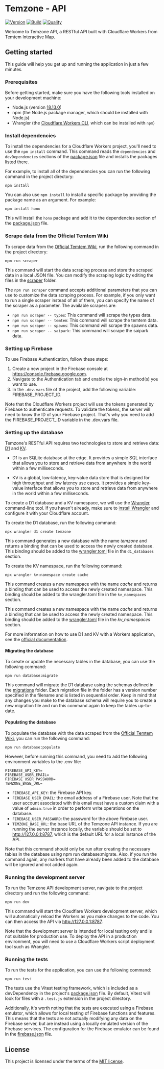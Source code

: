 # Temzone - API

[![Version](https://img.shields.io/github/package-json/v/Temtem-Interactive-Map/Temzone-API)](https://github.com/Temtem-Interactive-Map/Temzone-API)
[![Build](https://img.shields.io/github/actions/workflow/status/Temtem-Interactive-Map/Temzone-API/main.yml?branch=main)](https://github.com/Temtem-Interactive-Map/Temzone-API/actions/workflows/main.yml)
[![Quality](https://img.shields.io/codefactor/grade/github/Temtem-Interactive-Map/Temzone-API)](https://www.codefactor.io/repository/github/temtem-interactive-map/temzone-api)

Welcome to Temzone API, a RESTful API built with Cloudflare Workers from Temtem Interactive Map.

## Getting started

This guide will help you get up and running the application in just a few minutes.

### Prerequisites

Before getting started, make sure you have the following tools installed on your development machine:

- Node.js (version [18.13.0](https://nodejs.org/es/download))
- npm (the Node.js package manager, which should be installed with Node.js)
- Wrangler (the [Cloudflare Workers CLI](https://developers.cloudflare.com/workers/wrangler/install-and-update), which can be installed with `npm`)

### Install dependencies

To install the dependencies for a Cloudflare Workers project, you'll need to use the `npm install` command. This command reads the `dependencies` and `devDependencies` sections of the [package.json](https://github.com/Temtem-Interactive-Map/Temzone-API/blob/main/package.json) file and installs the packages listed there.

For example, to install all of the dependencies you can run the following command in the project directory:

```
npm install
```

You can also use `npm install` to install a specific package by providing the package name as an argument. For example:

```
npm install hono
```

This will install the `hono` package and add it to the dependencies section of the [package.json](https://github.com/Temtem-Interactive-Map/Temzone-API/blob/main/package.json) file.

### Scrape data from the Official Temtem Wiki

To scrape data from the [Official Temtem Wiki](https://temtem.wiki.gg/wiki/Temtem_Wiki), run the following command in the project directory:

```
npm run scraper
```

This command will start the data scraping process and store the scraped data in a local JSON file. You can modify the scraping logic by editing the files in the [scraper](https://github.com/Temtem-Interactive-Map/Temzone-API/blob/main/scraper) folder.

The `npm run scraper` command accepts additional parameters that you can use to customize the data scraping process. For example, if you only want to run a single scraper instead of all of them, you can specify the name of the scraper as a parameter. The available scrapers are:

- `npm run scraper -- types`: This command will scrape the types data.
- `npm run scraper -- temtem`: This command will scrape the temtem data.
- `npm run scraper -- spawns`: This command will scrape the spawns data.
- `npm run scraper -- saipark`: This command will scrape the saipark data.

### Setting up Firebase

To use Firebase Authentication, follow these steps:

1. Create a new project in the Firebase console at https://console.firebase.google.com.
2. Navigate to the Authentication tab and enable the sign-in method(s) you want to use.
3. In the `.dev.vars` file of the project, add the following variable: FIREBASE_PROJECT_ID.

Note that the Cloudflare Workers project will use the tokens generated by Firebase to authenticate requests. To validate the tokens, the server will need to know the ID of your Firebase project. That's why you need to add the FIREBASE_PROJECT_ID variable in the .dev.vars file.

### Setting up the database

Temzone's RESTful API requires two technologies to store and retrieve data: [D1](https://developers.cloudflare.com/d1) and [KV](https://developers.cloudflare.com/workers/runtime-apis/kv).

- D1 is an SQLite database at the edge. It provides a simple SQL interface that allows you to store and retrieve data from anywhere in the world within a few milliseconds.

- KV is a global, low-latency, key-value data store that is designed for high throughput and low latency use cases. It provides a simple key-value interface that allows you to store and retrieve data from anywhere in the world within a few milliseconds.

To create a D1 database and a KV namespace, we will use the [Wrangler](https://developers.cloudflare.com/workers/wrangler) command-line tool. If you haven't already, make sure to [install Wrangler](https://developers.cloudflare.com/workers/wrangler/install-and-update) and configure it with your Cloudflare account.

To create the D1 database, run the following command:

```
npx wrangler d1 create temzone
```

This command generates a new database with the name _temzone_ and returns a binding that can be used to access the newly created database. This binding should be added to the [wrangler.toml](https://github.com/Temtem-Interactive-Map/Temzone-API/blob/main/wrangler.toml) file in the `d1_databases` section.

To create the KV namespace, run the following command:

```
npx wrangler kv:namespace create cache
```

This command creates a new namespace with the name _cache_ and returns a binding that can be used to access the newly created namespace. This binding should be added to the wrangler.toml file in the `kv_namespaces` section.

This command creates a new namespace with the name _cache_ and returns a binding that can be used to access the newly created namespace. This binding should be added to the [wrangler.toml](https://github.com/Temtem-Interactive-Map/Temzone-API/blob/main/wrangler.toml) file in the _kv_namespaces_ section.

For more information on how to use D1 and KV with a Workers application, see the [official documentation](https://developers.cloudflare.com/workers/runtime-apis).

#### Migrating the database

To create or update the necessary tables in the database, you can use the following command:

```
npm run database:migrate
```

This command will migrate the D1 database using the schemas defined in the [migrations](https://github.com/Temtem-Interactive-Map/Temzone-API/blob/main/migrations) folder. Each migration file in the folder has a version number specified in the filename and is listed in sequential order. Keep in mind that any changes you make to the database schema will require you to create a new migration file and run this command again to keep the tables up-to-date.

#### Populating the database

To populate the database with the data scraped from the [Official Temtem Wiki](https://temtem.wiki.gg/wiki/Temtem_Wiki), you can run the following command:

```
npm run database:populate
```

However, before running this command, you need to add the following environment variables to the .env file:

```
FIREBASE_API_KEY=
FIREBASE_USER_EMAIL=
FIREBASE_USER_PASSWORD=
TEMZONE_BASE_URL=
```

- `FIREBASE_API_KEY`: the Firebase API key.
- `FIREBASE_USER_EMAIL`: the email address of a Firebase user. Note that the user account associated with this email must have a custom claim with a value of `admin:true` in order to perform write operations on the database.
- `FIREBASE_USER_PASSWORD`: the password for the above Firebase user.
- `TEMZONE_BASE_URL`: the base URL of the Temzone API instance. If you are running the server instance locally, the variable should be set to http://127.0.0.1:8787, which is the default URL for a local instance of the API.

Note that this command should only be run after creating the necessary tables in the database using npm run database:migrate. Also, if you run the command again, any markers that have already been added to the database will be ignored and not added again.

### Running the development server

To run the Temzone API development server, navigate to the project directory and run the following command:

```
npm run dev
```

This command will start the Cloudflare Workers development server, which will automatically reload the Workers as you make changes to the code. You can then access the API via http://127.0.0.1:8787.

Note that the development server is intended for local testing only and is not suitable for production use. To deploy the API in a production environment, you will need to use a Cloudflare Workers script deployment tool such as Wrangler.

### Running the tests

To run the tests for the application, you can use the following command:

```
npm run test
```

The tests use the Vitest testing framework, which is included as a devDependency in the project's [package.json](https://github.com/Temtem-Interactive-Map/Temzone-API/blob/main/package.json) file. By default, Vitest will look for files with a `.test.js` extension in the project directory.

Additionally, it's worth noting that the tests are executed using a Firebase emulator, which allows for local testing of Firebase functions and features. This means that the tests are not actually modifying any data on the Firebase server, but are instead using a locally emulated version of the Firebase services. The configuration for the Firebase emulator can be found in the [firebase.json](https://github.com/Temtem-Interactive-Map/Temzone-API/blob/main/firebase.json) file.

## License

This project is licensed under the terms of the [MIT license](https://github.com/Temtem-Interactive-Map/Temzone-API/blob/main/LICENSE).
